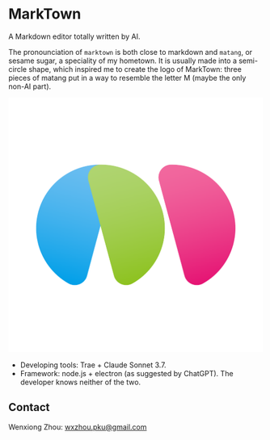 # MarkTown

A Markdown editor totally written by AI.

The pronounciation of `marktown` is both close to markdown and `matang`, or sesame sugar, a speciality of my hometown. It is usually made into a semi-circle shape, which inspired me to create the logo of MarkTown: three pieces of matang put in a way to resemble the letter M (maybe the only non-AI part).

![MarkTown-icon](art/matang3.png)

- Developing tools: Trae + Claude Sonnet 3.7.
- Framework: node.js + electron (as suggested by ChatGPT). The developer knows neither of the two.

## Contact

Wenxiong Zhou: wxzhou.pku@gmail.com